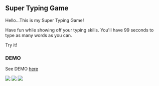 ## Super Typing Game

Hello...This is my Super Typing Game! 

Have fun while showing off your typing skills. 
You'll have 99 seconds to type as many words as you can.

Try it!

### DEMO

See DEMO [here](https://deynnialmazan.github.io/super-typing-game/)

![](https://img.shields.io/badge/HTML5-E34F26?style=for-the-badge&logo=html5&logoColor=white) ![](https://img.shields.io/badge/CSS3-1572B6?style=for-the-badge&logo=css3&logoColor=white) ![](https://img.shields.io/badge/JavaScript-F7DF1E?style=for-the-badge&logo=javascript&logoColor=black)